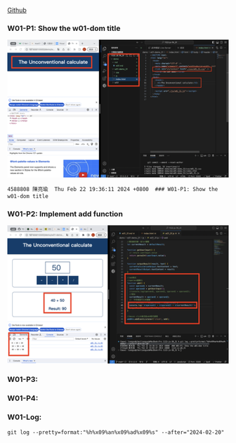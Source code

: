 [Github](https://github.com/liangyu9103/1122-js-demo_31.git)

### W01-P1: Show the w01-dom title

![](w01-p1.png)

```
4588808 陳亮瑜  Thu Feb 22 19:36:11 2024 +0800  ### W01-P1: Show the w01-dom title
```

### W01-P2: Implement add function

![](w01-p2.png)

### W01-P3:

### W01-P4:

### W01-Log:

```
git log --pretty=format:"%h%x09%an%x09%ad%x09%s" --after="2024-02-20"

```
